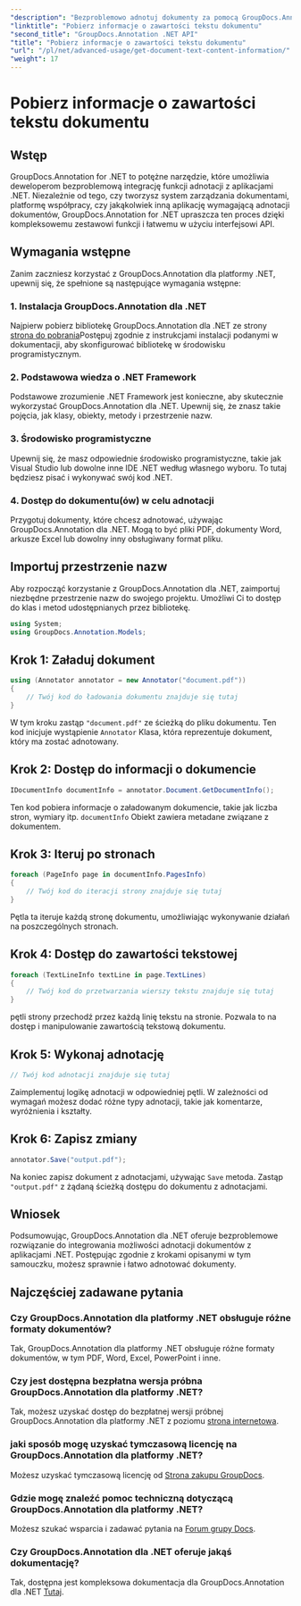 ```yaml
---
"description": "Bezproblemowo adnotuj dokumenty za pomocą GroupDocs.Annotation dla .NET. Bezproblemowo integruj funkcje adnotacji ze swoimi aplikacjami .NET."
"linktitle": "Pobierz informacje o zawartości tekstu dokumentu"
"second_title": "GroupDocs.Annotation .NET API"
"title": "Pobierz informacje o zawartości tekstu dokumentu"
"url": "/pl/net/advanced-usage/get-document-text-content-information/"
"weight": 17
---
```


# Pobierz informacje o zawartości tekstu dokumentu

## Wstęp
GroupDocs.Annotation for .NET to potężne narzędzie, które umożliwia deweloperom bezproblemową integrację funkcji adnotacji z aplikacjami .NET. Niezależnie od tego, czy tworzysz system zarządzania dokumentami, platformę współpracy, czy jakąkolwiek inną aplikację wymagającą adnotacji dokumentów, GroupDocs.Annotation for .NET upraszcza ten proces dzięki kompleksowemu zestawowi funkcji i łatwemu w użyciu interfejsowi API.
## Wymagania wstępne
Zanim zaczniesz korzystać z GroupDocs.Annotation dla platformy .NET, upewnij się, że spełnione są następujące wymagania wstępne:
### 1. Instalacja GroupDocs.Annotation dla .NET
Najpierw pobierz bibliotekę GroupDocs.Annotation dla .NET ze strony [strona do pobrania](https://releases.groupdocs.com/annotation/net/)Postępuj zgodnie z instrukcjami instalacji podanymi w dokumentacji, aby skonfigurować bibliotekę w środowisku programistycznym.
### 2. Podstawowa wiedza o .NET Framework
Podstawowe zrozumienie .NET Framework jest konieczne, aby skutecznie wykorzystać GroupDocs.Annotation dla .NET. Upewnij się, że znasz takie pojęcia, jak klasy, obiekty, metody i przestrzenie nazw.
### 3. Środowisko programistyczne
Upewnij się, że masz odpowiednie środowisko programistyczne, takie jak Visual Studio lub dowolne inne IDE .NET według własnego wyboru. To tutaj będziesz pisać i wykonywać swój kod .NET.
### 4. Dostęp do dokumentu(ów) w celu adnotacji
Przygotuj dokumenty, które chcesz adnotować, używając GroupDocs.Annotation dla .NET. Mogą to być pliki PDF, dokumenty Word, arkusze Excel lub dowolny inny obsługiwany format pliku.

## Importuj przestrzenie nazw
Aby rozpocząć korzystanie z GroupDocs.Annotation dla .NET, zaimportuj niezbędne przestrzenie nazw do swojego projektu. Umożliwi Ci to dostęp do klas i metod udostępnianych przez bibliotekę.
```csharp
using System;
using GroupDocs.Annotation.Models;
```
## Krok 1: Załaduj dokument
```csharp
using (Annotator annotator = new Annotator("document.pdf"))
{
    // Twój kod do ładowania dokumentu znajduje się tutaj
}
```
W tym kroku zastąp `"document.pdf"` ze ścieżką do pliku dokumentu. Ten kod inicjuje wystąpienie `Annotator` Klasa, która reprezentuje dokument, który ma zostać adnotowany.
## Krok 2: Dostęp do informacji o dokumencie
```csharp
IDocumentInfo documentInfo = annotator.Document.GetDocumentInfo();
```
Ten kod pobiera informacje o załadowanym dokumencie, takie jak liczba stron, wymiary itp. `documentInfo` Obiekt zawiera metadane związane z dokumentem.
## Krok 3: Iteruj po stronach
```csharp
foreach (PageInfo page in documentInfo.PagesInfo)
{
    // Twój kod do iteracji strony znajduje się tutaj
}
```
Pętla ta iteruje każdą stronę dokumentu, umożliwiając wykonywanie działań na poszczególnych stronach.
## Krok 4: Dostęp do zawartości tekstowej
```csharp
foreach (TextLineInfo textLine in page.TextLines)
{
    // Twój kod do przetwarzania wierszy tekstu znajduje się tutaj
}
```
pętli strony przechodź przez każdą linię tekstu na stronie. Pozwala to na dostęp i manipulowanie zawartością tekstową dokumentu.
## Krok 5: Wykonaj adnotację
```csharp
// Twój kod adnotacji znajduje się tutaj
```
Zaimplementuj logikę adnotacji w odpowiedniej pętli. W zależności od wymagań możesz dodać różne typy adnotacji, takie jak komentarze, wyróżnienia i kształty.
## Krok 6: Zapisz zmiany
```csharp
annotator.Save("output.pdf");
```
Na koniec zapisz dokument z adnotacjami, używając `Save` metoda. Zastąp `"output.pdf"` z żądaną ścieżką dostępu do dokumentu z adnotacjami.

## Wniosek
Podsumowując, GroupDocs.Annotation dla .NET oferuje bezproblemowe rozwiązanie do integrowania możliwości adnotacji dokumentów z aplikacjami .NET. Postępując zgodnie z krokami opisanymi w tym samouczku, możesz sprawnie i łatwo adnotować dokumenty.
## Najczęściej zadawane pytania
### Czy GroupDocs.Annotation dla platformy .NET obsługuje różne formaty dokumentów?
Tak, GroupDocs.Annotation dla platformy .NET obsługuje różne formaty dokumentów, w tym PDF, Word, Excel, PowerPoint i inne.
### Czy jest dostępna bezpłatna wersja próbna GroupDocs.Annotation dla platformy .NET?
Tak, możesz uzyskać dostęp do bezpłatnej wersji próbnej GroupDocs.Annotation dla platformy .NET z poziomu [strona internetowa](https://releases.groupdocs.com/).
### jaki sposób mogę uzyskać tymczasową licencję na GroupDocs.Annotation dla platformy .NET?
Możesz uzyskać tymczasową licencję od [Strona zakupu GroupDocs](https://purchase.groupdocs.com/temporary-license/).
### Gdzie mogę znaleźć pomoc techniczną dotyczącą GroupDocs.Annotation dla platformy .NET?
Możesz szukać wsparcia i zadawać pytania na [Forum grupy Docs](https://forum.groupdocs.com/c/annotation/10).
### Czy GroupDocs.Annotation dla .NET oferuje jakąś dokumentację?
Tak, dostępna jest kompleksowa dokumentacja dla GroupDocs.Annotation dla .NET [Tutaj](https://tutorials.groupdocs.com/annotation/net/).